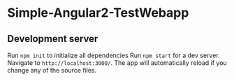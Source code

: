 # Simple-Angular2-TestWebapp
## Development server
Run `npm init` to initialize all dependencies
Run `npm start` for a dev server. Navigate to `http://localhost:3000/`. The app will automatically reload if you change any of the source files.
